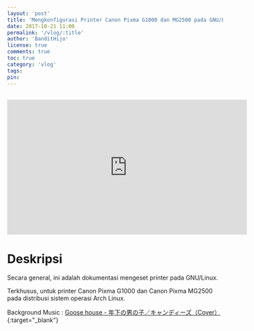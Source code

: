 ```yaml
---
layout: 'post'
title: 'Mengkonfigurasi Printer Canon Pixma G1000 dan MG2500 pada GNU/Linux'
date: 2017-10-21 11:00
permalink: '/vlog/:title'
author: 'BanditHijo'
license: true
comments: true
toc: true
category: 'vlog'
tags:
pin:
---
```


<div style="margin-top:30px;"></div>
<!-- EMBED CONTAINER: YOUTUBE -->
<div class='embed-container'>
<iframe width="560" height="315" src="https://www.youtube.com/embed/HGtP_lnv200" frameborder="0" allow="accelerometer; autoplay; encrypted-media; gyroscope; picture-in-picture" allowfullscreen></iframe>
</div>

# Deskripsi

Secara general, ini adalah dokumentasi mengeset printer pada GNU/Linux.

Terkhusus, untuk printer Canon Pixma G1000 dan Canon Pixma MG2500 pada distribusi sistem operasi Arch Linux.

Background Music :
[Goose house - 年下の男の子／キャンディーズ（Cover）](https://www.youtube.com/watch?v=ri35YKhV-ME){:target="_blank"}
